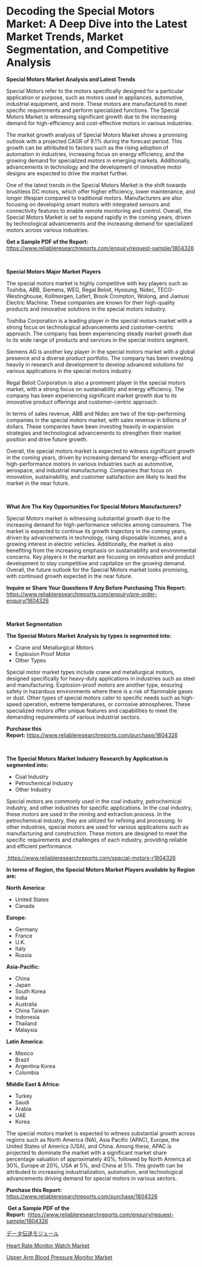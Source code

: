 <p><h1>Decoding the Special Motors Market: A Deep Dive into the Latest Market Trends, Market Segmentation, and Competitive Analysis</h1></p><p><strong>Special Motors Market Analysis and Latest Trends</strong></p>
<p><p>Special Motors refer to the motors specifically designed for a particular application or purpose, such as motors used in appliances, automotive, industrial equipment, and more. These motors are manufactured to meet specific requirements and perform specialized functions. The Special Motors Market is witnessing significant growth due to the increasing demand for high-efficiency and cost-effective motors in various industries.</p><p>The market growth analysis of Special Motors Market shows a promising outlook with a projected CAGR of 9.1% during the forecast period. This growth can be attributed to factors such as the rising adoption of automation in industries, increasing focus on energy efficiency, and the growing demand for specialized motors in emerging markets. Additionally, advancements in technology and the development of innovative motor designs are expected to drive the market further.</p><p>One of the latest trends in the Special Motors Market is the shift towards brushless DC motors, which offer higher efficiency, lower maintenance, and longer lifespan compared to traditional motors. Manufacturers are also focusing on developing smart motors with integrated sensors and connectivity features to enable remote monitoring and control. Overall, the Special Motors Market is set to expand rapidly in the coming years, driven by technological advancements and the increasing demand for specialized motors across various industries.</p></p>
<p><strong>Get a Sample PDF of the Report:&nbsp;</strong> <a href="https://www.reliableresearchreports.com/enquiry/request-sample/1804326">https://www.reliableresearchreports.com/enquiry/request-sample/1804326</a></p>
<p>&nbsp;</p>
<p><strong>Special Motors Major Market Players</strong></p>
<p><p>The special motors market is highly competitive with key players such as Toshiba, ABB, Siemens, WEG, Regal Beloit, Hyosung, Nidec, TECO-Westinghouse, Kollmorgen, Lafert, Brook Crompton, Wolong, and Jiamusi Electric Machine. These companies are known for their high-quality products and innovative solutions in the special motors industry. </p><p>Toshiba Corporation is a leading player in the special motors market with a strong focus on technological advancements and customer-centric approach. The company has been experiencing steady market growth due to its wide range of products and services in the special motors segment. </p><p>Siemens AG is another key player in the special motors market with a global presence and a diverse product portfolio. The company has been investing heavily in research and development to develop advanced solutions for various applications in the special motors industry. </p><p>Regal Beloit Corporation is also a prominent player in the special motors market, with a strong focus on sustainability and energy efficiency. The company has been experiencing significant market growth due to its innovative product offerings and customer-centric approach. </p><p>In terms of sales revenue, ABB and Nidec are two of the top-performing companies in the special motors market, with sales revenue in billions of dollars. These companies have been investing heavily in expansion strategies and technological advancements to strengthen their market position and drive future growth. </p><p>Overall, the special motors market is expected to witness significant growth in the coming years, driven by increasing demand for energy-efficient and high-performance motors in various industries such as automotive, aerospace, and industrial manufacturing. Companies that focus on innovation, sustainability, and customer satisfaction are likely to lead the market in the near future.</p></p>
<p>&nbsp;</p>
<p><strong>What Are The Key Opportunities For Special Motors Manufacturers?</strong></p>
<p><p>Special Motors market is witnessing substantial growth due to the increasing demand for high-performance vehicles among consumers. The market is expected to continue its growth trajectory in the coming years, driven by advancements in technology, rising disposable incomes, and a growing interest in electric vehicles. Additionally, the market is also benefiting from the increasing emphasis on sustainability and environmental concerns. Key players in the market are focusing on innovation and product development to stay competitive and capitalize on the growing demand. Overall, the future outlook for the Special Motors market looks promising, with continued growth expected in the near future.</p></p>
<p><strong>Inquire or Share Your Questions If Any Before Purchasing This Report:</strong> <a href="https://www.reliableresearchreports.com/enquiry/pre-order-enquiry/1804326">https://www.reliableresearchreports.com/enquiry/pre-order-enquiry/1804326</a></p>
<p>&nbsp;</p>
<p><strong>Market Segmentation</strong></p>
<p><strong>The Special Motors Market Analysis by types is segmented into:</strong></p>
<p><ul><li>Crane and Metallurgical Motors</li><li>Explosion Proof Motor</li><li>Other Types</li></ul></p>
<p><p>Special motor market types include crane and metallurgical motors, designed specifically for heavy-duty applications in industries such as steel and manufacturing. Explosion-proof motors are another type, ensuring safety in hazardous environments where there is a risk of flammable gases or dust. Other types of special motors cater to specific needs such as high-speed operation, extreme temperatures, or corrosive atmospheres. These specialized motors offer unique features and capabilities to meet the demanding requirements of various industrial sectors.</p></p>
<p><strong>Purchase this Report:&nbsp;</strong><a href="https://www.reliableresearchreports.com/purchase/1804326">https://www.reliableresearchreports.com/purchase/1804326</a></p>
<p>&nbsp;</p>
<p><strong>The Special Motors Market Industry Research by Application is segmented into:</strong></p>
<p><ul><li>Coal Industry</li><li>Petrochemical Industry</li><li>Other Industry</li></ul></p>
<p><p>Special motors are commonly used in the coal industry, petrochemical industry, and other industries for specific applications. In the coal industry, these motors are used in the mining and extraction process. In the petrochemical industry, they are utilized for refining and processing. In other industries, special motors are used for various applications such as manufacturing and construction. These motors are designed to meet the specific requirements and challenges of each industry, providing reliable and efficient performance.</p></p>
<p><a href="https://www.reliableresearchreports.com/special-motors-r1804326">&nbsp;https://www.reliableresearchreports.com/special-motors-r1804326</a></p>
<p><strong>In terms of Region, the Special Motors Market Players available by Region are:</strong></p>
<p>
    <p> <strong> North America: </strong>
        <ul>
            <li>United States</li>
            <li>Canada</li>
        </ul>
        </p> 
    <p> <strong> Europe: </strong>
        <ul>
            <li>Germany</li>
            <li>France</li>
            <li>U.K.</li>
            <li>Italy</li>
            <li>Russia</li>
        </ul>
        </p> 
    <p> <strong> Asia-Pacific: </strong>
        <ul>
            <li>China</li>
            <li>Japan</li>
            <li>South Korea</li>
            <li>India</li>
            <li>Australia</li>
            <li>China Taiwan</li>
            <li>Indonesia</li>
            <li>Thailand</li>
            <li>Malaysia</li>
        </ul>
        </p> 
    <p> <strong> Latin America: </strong>
        <ul>
            <li>Mexico</li>
            <li>Brazil</li>
            <li>Argentina Korea</li>
            <li>Colombia</li>
        </ul>
        </p> 
    <p> <strong> Middle East & Africa: </strong>
        <ul>
            <li>Turkey</li>
            <li>Saudi</li>
            <li>Arabia</li>
            <li>UAE</li>
            <li>Korea</li>
        </ul>
    </p>
    </p>
<p><p>The special motors market is expected to witness substantial growth across regions such as North America (NA), Asia Pacific (APAC), Europe, the United States of America (USA), and China. Among these, APAC is projected to dominate the market with a significant market share percentage valuation of approximately 40%, followed by North America at 30%, Europe at 20%, USA at 5%, and China at 5%. This growth can be attributed to increasing industrialization, automation, and technological advancements driving demand for special motors in various sectors.</p></p>
<p><strong>Purchase this Report: </strong><a href="https://www.reliableresearchreports.com/purchase/1804326">https://www.reliableresearchreports.com/purchase/1804326</a></p>
<p>&nbsp;<strong>Get a Sample PDF of the Report:&nbsp;&nbsp;</strong><a href="https://www.reliableresearchreports.com/enquiry/request-sample/1804326">https://www.reliableresearchreports.com/enquiry/request-sample/1804326</a></p>
<p><strong></strong></p>
<p><p><a href="https://github.com/nxboeu02965442/Market-Research-Report-List-1/blob/main/111627240951.md">データ伝送モジュール</a></p><p><a href="https://chivalrous-flock-a86.notion.site/Heart-Rate-Monitor-Watch-Market-Size-CAGR-Trends-2024-2030-ada6b88704444543a29866de50372d8b">Heart Rate Monitor Watch Market</a></p><p><a href="https://angry-finch-aaf.notion.site/Upper-Arm-Blood-Pressure-Monitor-Market-Size-Reveals-the-Best-Marketing-Channels-In-Global-Industry-368f05e0a32b4c7c919904f49bdbc32c">Upper Arm Blood Pressure Monitor Market</a></p></p>